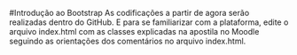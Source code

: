 #Introdução ao Bootstrap
As codificações a partir de agora serão realizadas dentro do GitHub.
E para se familiarizar com a plataforma, edite o arquivo index.html com as classes explicadas na apostila no Moodle seguindo as orientações dos comentários no arquivo index.html.
